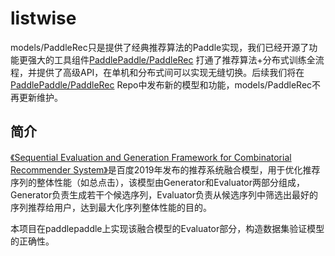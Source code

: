 # listwise

models/PaddleRec只是提供了经典推荐算法的Paddle实现，我们已经开源了功能更强大的工具组件[PaddlePaddle/PaddleRec](https://github.com/PaddlePaddle/PaddleRec) 打通了推荐算法+分布式训练全流程，并提供了高级API，在单机和分布式间可以实现无缝切换。后续我们将在[PaddlePaddle/PaddleRec](https://github.com/PaddlePaddle/PaddleRec) Repo中发布新的模型和功能，models/PaddleRec不再更新维护。

## 简介

[《Sequential Evaluation and Generation Framework for Combinatorial Recommender System》]( https://arxiv.org/pdf/1902.00245.pdf)是百度2019年发布的推荐系统融合模型，用于优化推荐序列的整体性能（如总点击），该模型由Generator和Evaluator两部分组成，Generator负责生成若干个候选序列，Evaluator负责从候选序列中筛选出最好的序列推荐给用户，达到最大化序列整体性能的目的。

本项目在paddlepaddle上实现该融合模型的Evaluator部分，构造数据集验证模型的正确性。
